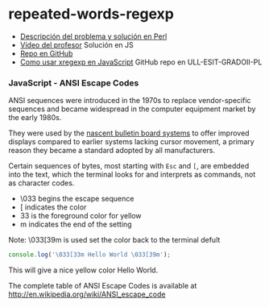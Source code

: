 # repeated-words-regexp

* [Descripción del problema y solución en Perl](http://nereida.deioc.ull.es/~pl/perlexamples/node31.html)
* [Vídeo del profesor](https://youtu.be/GfLkvLM7pA8) Solución en JS
* [Repo en GitHub](https://github.com/ULL-ESIT-PL/oop-strategy-pattern-lying-out-a-table)
* [Como usar xregexp en JavaScript](https://github.com/ULL-ESIT-GRADOII-PL/xregexp-example) GitHub repo en ULL-ESIT-GRADOII-PL

### JavaScript - ANSI Escape Codes

ANSI sequences were introduced in the 1970s to replace vendor-specific
sequences and became widespread in the computer equipment market
by the early 1980s. 

They were used by the [nascent bulletin board systems](https://es.wikipedia.org/wiki/Bulletin_Board_System)
 to offer improved displays compared to earlier systems
lacking cursor movement, a primary reason they became a standard
adopted by all manufacturers.

Certain sequences of bytes, most starting with `Esc` and `[`, are embedded into the text, 
which the terminal looks for and interprets as commands, not as character codes.

- \033 begins the escape sequence
- [ indicates the color
- 33 is the foreground color for yellow
- m indicates the end of the setting

Note: \033[39m is used set the color back to the terminal defult

```JavaScript
console.log('\033[33m Hello World \033[39m');
```

This will give a nice yellow color Hello World.

The complete table of ANSI Escape Codes is available at http://en.wikipedia.org/wiki/ANSI_escape_code
